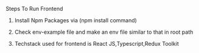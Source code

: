 Steps To Run Frontend

1) Install Npm Packages  via (npm install command)

2) Check env-example file and make an env file similar to that in root path

3) Techstack used for frontend is React JS,Typescript,Redux Toolkit